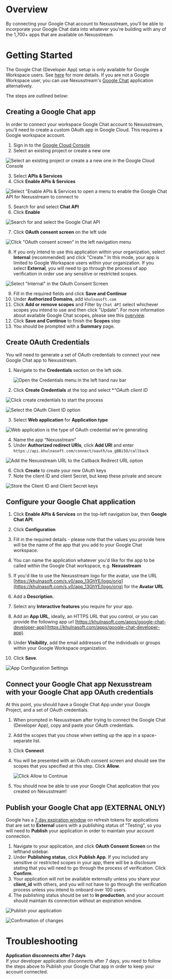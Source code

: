 # Overview
By connecting your Google Chat account to Nexusstream, you'll be able to incorporate your Google Chat data into whatever you're building with any of the 1,700+ apps that are available on Nexusstream. 

# Getting Started
The Google Chat (Developer App) setup is only available for Google Workspace users. See [here](https://developers.google.com/chat/troubleshoot/apps#workspace-users) for more details. If you are not a Google Workspace user, you can use Nexusstream's [Google Chat](https://khulnasoft.com/apps/google-chat) application alternatively. 

The steps are outlined below:

## Creating a Google Chat app
In order to connect your workspace Google Chat account to Nexusstream, you'll need to create a custom OAuth app in Google Cloud. This requires a Google workspace account.

1. Sign in to the [Google Cloud Console](https://cloud.google.com/)
2. Select an existing project or create a new one

  ![Select an existing project or create a a new one in the Google Cloud Console](https://res.cloudinary.com/nexusstreamin/image/upload/v1663268100/docs/components/CleanShot_2022-09-15_at_14.54.34_vajyds.png)

3. Select **APIs & Services**
4. Click **Enable APIs & Services**

  ![Select "Enable APIs & Services to open a menu to enable the Google Chat API for Nexusstream to connect to](https://res.cloudinary.com/nexusstreamin/image/upload/v1663268316/docs/components/CleanShot_2022-09-15_at_14.58.06_jshirk.png)

5. Search for and select **Chat API**
6. Click **Enable**

  ![Search for and select the Google Chat API](https://res.cloudinary.com/dpenc2lit/image/upload/v1704485195/Screenshot_2024-01-05_at_12.04.19_PM_ypy1dz.png)

7. Click **OAuth consent screen** on the left side
   
  ![Click "OAuth consent screen" in the left navigation menu](https://res.cloudinary.com/dpenc2lit/image/upload/v1704750653/Screenshot_2024-01-08_at_1.50.38_PM_ihkhn7.png)

8. If you only intend to use this application within your organization, select **Internal** (recommended) and click "Create." In this mode, your app is limited to Google Workspace users within your organization. If you select **External**, you will need to go through the process of app verification in order use any sensitive or restricted scopes.

  ![Select "Internal" in the OAuth Consent Screen](https://res.cloudinary.com/dpenc2lit/image/upload/v1704750730/Screenshot_2024-01-08_at_1.52.05_PM_pgxebn.png)

9. Fill in the required fields and click **Save and Continue**
10. Under **Authorized Domains**, add `khulnasoft.com`
11. Click **Add or remove scopes** and Filter by `Chat API` select whichever scopes you intend to use and then click "Update". For more information about available Google Chat scopes, please see this [overview](https://developers.google.com/chat/api/guides/auth#chat-api-scopes).
12. Click **Save and Continue** to finish the **Scopes** step
13. You should be prompted with a **Summary** page.

## Create OAuth Credentials

You will need to generate a set of OAuth credentials to connect your new Google Chat app to Nexusstream.

1. Navigate to the **Credentials** section on the left side.
    
    ![Open the Credentials menu in the left hand nav bar](https://res.cloudinary.com/nexusstreamin/image/upload/v1663269973/docs/components/CleanShot_2022-09-15_at_15.13.52_yvllxi.png)

2. Click **Create Credentials** at the top and select **“*OAuth client ID**
   
  ![Click create credentials to start the process](https://res.cloudinary.com/nexusstreamin/image/upload/v1663270014/docs/components/CleanShot_2022-09-15_at_15.14.15_hjulis.png)
  
  ![Select the OAuth Client ID option](https://res.cloudinary.com/nexusstreamin/image/upload/v1663270093/docs/components/CleanShot_2022-09-15_at_15.14.39_juqtnm.png)

3. Select **Web application** for **Application type**

  ![Web application is the type of OAuth credential we're generating](https://res.cloudinary.com/nexusstreamin/image/upload/v1663270117/docs/components/CleanShot_2022-09-15_at_15.14.56_hlseq6.png)

4. Name the app “Nexusstream”
5. Under **Authorized redirect URIs**, click **Add URI** and enter `https://api.khulnasoft.com/connect/oauth/oa_gBBi5O/callback`

  ![Add the Nexusstream URL to the Callback Redirect URL option](https://res.cloudinary.com/dpenc2lit/image/upload/v1704486173/Screenshot_2024-01-05_at_12.22.39_PM_oyvppi.png)

6. Click **Create** to create your new OAuth keys
7. Note the client ID and client Secret, but keep these private and secure

  ![Store the Client ID and Client Secret keys](https://res.cloudinary.com/nexusstreamin/image/upload/v1663270250/docs/components/CleanShot_2022-09-15_at_15.16.29_hvxnkx.png)

## Configure your Google Chat application

1. Click **Enable APIs & Services** on the top-left navigation bar, then **Google Chat API**.

2. Click **Configuration**

3. Fill in the required details - please note that the values you provide here will be the name of the app that you add to your Google Chat workspace.

4. You can name the application whatever you'd like for the app to be called within the Google Chat workspace, e.g. **Nexusstream**

5. If you'd like to use the Nexusstream logo for the avatar, use the URL [https://khulnasoft.com/s.v0/app_13GhYE/logo/orig](https://khulnasoft.com/s.v0/app_13GhYE/logo/orig) for the **Avatar URL**

6. Add a **Description**.

7. Select any **Interactive features** you require for your app.

8. Add an **App URL**, ideally, an HTTPS URL that you control, or you can provide the following app url [https://khulnasoft.com/apps/google-chat-developer-app](https://khulnasoft.com/apps/google-chat-developer-app).

9. Under **Visibility**, add the email addresses of the individuals or groups within your Google Workspace organization.

10. Click **Save**. 

![App Configuration Settings](https://res.cloudinary.com/dpenc2lit/image/upload/v1704751866/Screenshot_2024-01-08_at_2.10.44_PM_z3eoa0.png)

## Connect your Google Chat app Nexusstream with your Google Chat app OAuth credentials

At this point, you should have a Google Chat App under your Google Project, and a set of OAuth credentials.

1. When prompted in Nexusstream after trying to connect the Google Chat (Developer App), copy and paste your OAuth credentials.
2. Add the scopes that you chose when setting up the app in a space-separate list.
3. Click **Connect**
4. You will be presented with an OAuth consent screen and should see the scopes that you specified at this step. Click **Allow**.

    ![Click Allow to Continue](https://res.cloudinary.com/dpenc2lit/image/upload/v1704752139/Screenshot_2024-01-08_at_2.15.12_PM_pzk47x.png)

5. You should now be able to use your Google Chat application that you created on Nexusstream!

## Publish your Google Chat app (EXTERNAL ONLY)
Google has a [7 day expiration window](https://developers.google.com/identity/protocols/oauth2#:~:text=A%20Google%20Cloud,Connect%20equivalents) on refresh tokens for applications that are set to **External** users with a publishing status of "Testing", so you will need to **Publish** your application in order to maintain your account connection.

1. Navigate to your application, and click **OAuth Consent Screen** on the lefthand sidebar.
2. Under **Publishing status**, click **Publish App**. If you included any sensitive or restricted scopes in your app, there will be a disclosure stating that you will need to go through the process of verification. Click **Confirm**.
3. Your application will not be available externally unless you share your **client_id** with others, and you will not have to go through the verification process unless you intend to onboard over 100 users.
4. The publishing status should be set to **In production**, and your account should maintain its connection without an expiration window.

![Publish your application](https://res.cloudinary.com/dpenc2lit/image/upload/v1698166716/Screenshot_2023-10-24_at_9.50.06_AM_lve7wq.png)

![Confirmation of changes](https://res.cloudinary.com/dpenc2lit/image/upload/v1698166716/Screenshot_2023-10-24_at_9.50.18_AM_mndtyc.png)

# Troubleshooting
**Application disconnects after 7 days**<br>
If your developer application disconnects after 7 days, you need to follow the steps above to Publish your Google Chat app in order to keep your account connected.